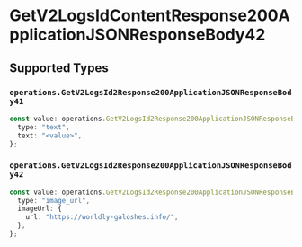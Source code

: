 # GetV2LogsIdContentResponse200ApplicationJSONResponseBody42


## Supported Types

### `operations.GetV2LogsId2Response200ApplicationJSONResponseBody41`

```typescript
const value: operations.GetV2LogsId2Response200ApplicationJSONResponseBody41 = {
  type: "text",
  text: "<value>",
};
```

### `operations.GetV2LogsId2Response200ApplicationJSONResponseBody42`

```typescript
const value: operations.GetV2LogsId2Response200ApplicationJSONResponseBody42 = {
  type: "image_url",
  imageUrl: {
    url: "https://worldly-galoshes.info/",
  },
};
```

